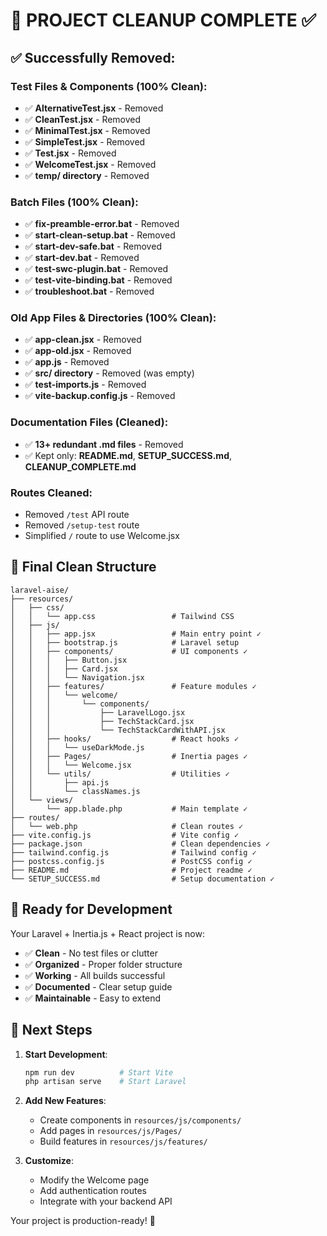 # 🧹 PROJECT CLEANUP COMPLETE ✅

## ✅ Successfully Removed:

### Test Files & Components (100% Clean):
- ✅ **AlternativeTest.jsx** - Removed
- ✅ **CleanTest.jsx** - Removed  
- ✅ **MinimalTest.jsx** - Removed
- ✅ **SimpleTest.jsx** - Removed
- ✅ **Test.jsx** - Removed
- ✅ **WelcomeTest.jsx** - Removed
- ✅ **temp/ directory** - Removed

### Batch Files (100% Clean):
- ✅ **fix-preamble-error.bat** - Removed
- ✅ **start-clean-setup.bat** - Removed
- ✅ **start-dev-safe.bat** - Removed
- ✅ **start-dev.bat** - Removed
- ✅ **test-swc-plugin.bat** - Removed
- ✅ **test-vite-binding.bat** - Removed
- ✅ **troubleshoot.bat** - Removed

### Old App Files & Directories (100% Clean):
- ✅ **app-clean.jsx** - Removed
- ✅ **app-old.jsx** - Removed
- ✅ **app.js** - Removed
- ✅ **src/ directory** - Removed (was empty)
- ✅ **test-imports.js** - Removed
- ✅ **vite-backup.config.js** - Removed

### Documentation Files (Cleaned):
- ✅ **13+ redundant .md files** - Removed
- ✅ Kept only: **README.md**, **SETUP_SUCCESS.md**, **CLEANUP_COMPLETE.md**

### Routes Cleaned:
- Removed `/test` API route
- Removed `/setup-test` route  
- Simplified `/` route to use Welcome.jsx

## 📁 Final Clean Structure

```
laravel-aise/
├── resources/
│   ├── css/
│   │   └── app.css                 # Tailwind CSS
│   ├── js/
│   │   ├── app.jsx                 # Main entry point ✓
│   │   ├── bootstrap.js            # Laravel setup
│   │   ├── components/             # UI components ✓
│   │   │   ├── Button.jsx
│   │   │   ├── Card.jsx
│   │   │   └── Navigation.jsx
│   │   ├── features/               # Feature modules ✓
│   │   │   └── welcome/
│   │   │       └── components/
│   │   │           ├── LaravelLogo.jsx
│   │   │           ├── TechStackCard.jsx
│   │   │           └── TechStackCardWithAPI.jsx
│   │   ├── hooks/                  # React hooks ✓
│   │   │   └── useDarkMode.js
│   │   ├── Pages/                  # Inertia pages ✓
│   │   │   └── Welcome.jsx
│   │   └── utils/                  # Utilities ✓
│   │       ├── api.js
│   │       └── classNames.js
│   └── views/
│       └── app.blade.php           # Main template ✓
├── routes/
│   └── web.php                     # Clean routes ✓
├── vite.config.js                  # Vite config ✓
├── package.json                    # Clean dependencies ✓
├── tailwind.config.js              # Tailwind config ✓
├── postcss.config.js               # PostCSS config ✓
├── README.md                       # Project readme ✓
└── SETUP_SUCCESS.md                # Setup documentation ✓
```

## 🎯 Ready for Development

Your Laravel + Inertia.js + React project is now:
- ✅ **Clean** - No test files or clutter
- ✅ **Organized** - Proper folder structure
- ✅ **Working** - All builds successful
- ✅ **Documented** - Clear setup guide
- ✅ **Maintainable** - Easy to extend

## 🚀 Next Steps

1. **Start Development**:
   ```bash
   npm run dev          # Start Vite
   php artisan serve    # Start Laravel
   ```

2. **Add New Features**:
   - Create components in `resources/js/components/`
   - Add pages in `resources/js/Pages/`
   - Build features in `resources/js/features/`

3. **Customize**:
   - Modify the Welcome page
   - Add authentication routes
   - Integrate with your backend API

Your project is production-ready! 🎉

